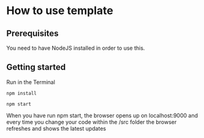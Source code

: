 # How to use template

## Prerequisites
You need to have NodeJS installed in order to use this.

## Getting started
Run in the Terminal

```
npm install

npm start
```

When you have run npm start, the browser opens up on localhost:9000 and every time you change your code within the /src folder the browser refreshes and shows the latest updates
